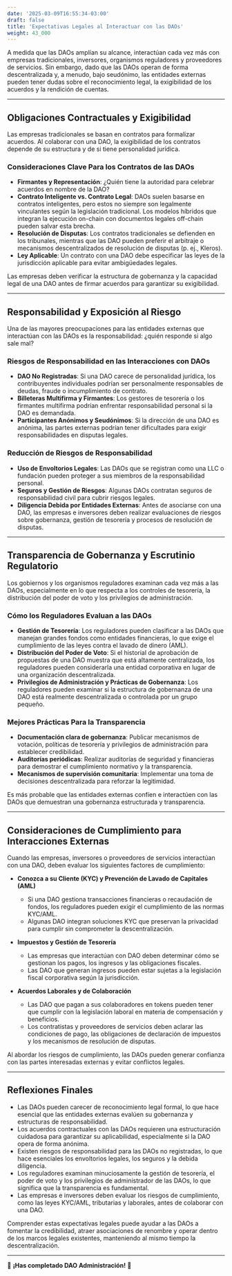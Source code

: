 ```yaml
---
date: '2025-03-09T16:55:34-03:00'
draft: false
title: 'Expectativas Legales al Interactuar con las DAOs'
weight: 43_000
---
```


A medida que las DAOs amplían su alcance, interactúan cada vez más con empresas tradicionales, inversores, organismos reguladores y proveedores de servicios. Sin embargo, dado que las DAOs operan de forma descentralizada y, a menudo, bajo seudónimo, las entidades externas pueden tener dudas sobre el reconocimiento legal, la exigibilidad de los acuerdos y la rendición de cuentas.

---

## **Obligaciones Contractuales y Exigibilidad**

Las empresas tradicionales se basan en contratos para formalizar acuerdos. Al colaborar con una DAO, la exigibilidad de los contratos depende de su estructura y de si tiene personalidad jurídica.

### **Consideraciones Clave Para los Contratos de las DAOs**
- **Firmantes y Representación**: ¿Quién tiene la autoridad para celebrar acuerdos en nombre de la DAO?
- **Contrato Inteligente vs. Contrato Legal**: DAOs suelen basarse en contratos inteligentes, pero estos no siempre son legalmente vinculantes según la legislación tradicional. Los modelos híbridos que integran la ejecución on-chain con documentos legales off-chain pueden salvar esta brecha. 
- **Resolución de Disputas**: Los contratos tradicionales se defienden en los tribunales, mientras que las DAO pueden preferir el arbitraje o mecanismos descentralizados de resolución de disputas (p. ej., Kleros).
- **Ley Aplicable**: Un contrato con una DAO debe especificar las leyes de la jurisdicción aplicable para evitar ambigüedades legales.

Las empresas deben verificar la estructura de gobernanza y la capacidad legal de una DAO antes de firmar acuerdos para garantizar su exigibilidad.

---

## **Responsabilidad y Exposición al Riesgo**

Una de las mayores preocupaciones para las entidades externas que interactúan con las DAOs es la responsabilidad: ¿quién responde si algo sale mal?

### **Riesgos de Responsabilidad en las Interacciones con DAOs**
- **DAO No Registradas**: Si una DAO carece de personalidad jurídica, los contribuyentes individuales podrían ser personalmente responsables de deudas, fraude o incumplimiento de contrato.
- **Billeteras Multifirma y Firmantes**: Los gestores de tesorería o los firmantes multifirma podrían enfrentar responsabilidad personal si la DAO es demandada.
- **Participantes Anónimos y Seudónimos**: Si la dirección de una DAO es anónima, las partes externas podrían tener dificultades para exigir responsabilidades en disputas legales.

### **Reducción de Riesgos de Responsabilidad**
- **Uso de Envoltorios Legales**: Las DAOs que se registran como una LLC o fundación pueden proteger a sus miembros de la responsabilidad personal.
- **Seguros y Gestión de Riesgos**: Algunas DAOs contratan seguros de responsabilidad civil para cubrir riesgos legales. 
- **Diligencia Debida por Entidades Externas**: Antes de asociarse con una DAO, las empresas e inversores deben realizar evaluaciones de riesgos sobre gobernanza, gestión de tesorería y procesos de resolución de disputas.

---

## **Transparencia de Gobernanza y Escrutinio Regulatorio**

Los gobiernos y los organismos reguladores examinan cada vez más a las DAOs, especialmente en lo que respecta a los controles de tesorería, la distribución del poder de voto y los privilegios de administración.

### **Cómo los Reguladores Evaluan a las DAOs**
- **Gestión de Tesorería**: Los reguladores pueden clasificar a las DAOs que manejan grandes fondos como entidades financieras, lo que exige el cumplimiento de las leyes contra el lavado de dinero (AML).
- **Distribución del Poder de Voto**: Si el historial de aprobación de propuestas de una DAO muestra que está altamente centralizada, los reguladores pueden considerarla una entidad corporativa en lugar de una organización descentralizada. 
- **Privilegios de Administración y Prácticas de Gobernanza**: Los reguladores pueden examinar si la estructura de gobernanza de una DAO está realmente descentralizada o controlada por un grupo pequeño.

### **Mejores Prácticas Para la Transparencia**
- **Documentación clara de gobernanza**: Publicar mecanismos de votación, políticas de tesorería y privilegios de administración para establecer credibilidad.
- **Auditorías periódicas**: Realizar auditorías de seguridad y financieras para demostrar el cumplimiento normativo y la transparencia.
- **Mecanismos de supervisión comunitaria**: Implementar una toma de decisiones descentralizada para reforzar la legitimidad.

Es más probable que las entidades externas confíen e interactúen con las DAOs que demuestran una gobernanza estructurada y transparencia.

---

## **Consideraciones de Cumplimiento para Interacciones Externas**

Cuando las empresas, inversores o proveedores de servicios interactúan con una DAO, deben evaluar los siguientes factores de cumplimiento:

- **Conozca a su Cliente (KYC) y Prevención de Lavado de Capitales (AML)**
  - Si una DAO gestiona transacciones financieras o recaudación de fondos, los reguladores pueden exigir el cumplimiento de las normas KYC/AML.
  - Algunas DAO integran soluciones KYC que preservan la privacidad para cumplir sin comprometer la descentralización.

- **Impuestos y Gestión de Tesorería**
  - Las empresas que interactúan con DAO deben determinar cómo se gestionan los pagos, los ingresos y las obligaciones fiscales.
  - Las DAO que generan ingresos pueden estar sujetas a la legislación fiscal corporativa según la jurisdicción.

- **Acuerdos Laborales y de Colaboración**
  - Las DAO que pagan a sus colaboradores en tokens pueden tener que cumplir con la legislación laboral en materia de compensación y beneficios.
  - Los contratistas y proveedores de servicios deben aclarar las condiciones de pago, las obligaciones de declaración de impuestos y los mecanismos de resolución de disputas.

Al abordar los riesgos de cumplimiento, las DAOs pueden generar confianza con las partes interesadas externas y evitar conflictos legales.

---

## **Reflexiones Finales**

- Las DAOs pueden carecer de reconocimiento legal formal, lo que hace esencial que las entidades externas evalúen su gobernanza y estructuras de responsabilidad.
- Los acuerdos contractuales con las DAOs requieren una estructuración cuidadosa para garantizar su aplicabilidad, especialmente si la DAO opera de forma anónima.
- Existen riesgos de responsabilidad para las DAOs no registradas, lo que hace esenciales los envoltorios legales, los seguros y la debida diligencia.
- Los reguladores examinan minuciosamente la gestión de tesorería, el poder de voto y los privilegios de administrador de las DAOs, lo que significa que la transparencia es fundamental.
- Las empresas e inversores deben evaluar los riesgos de cumplimiento, como las leyes KYC/AML, tributarias y laborales, antes de colaborar con una DAO.

Comprender estas expectativas legales puede ayudar a las DAOs a fomentar la credibilidad, atraer asociaciones de renombre y operar dentro de los marcos legales existentes, manteniendo al mismo tiempo la descentralización.

---

🔖 **¡Has completado DAO Administración!** 🔖